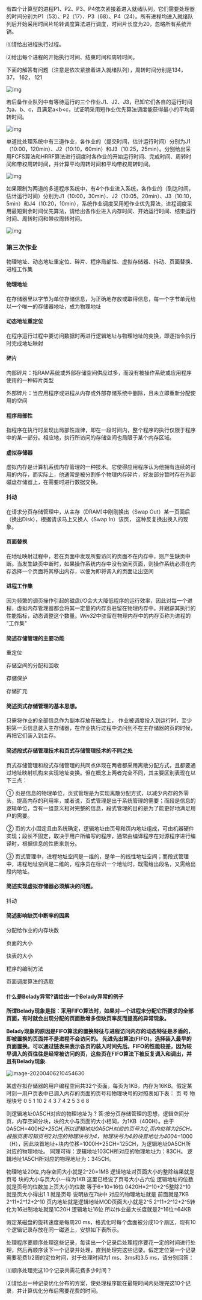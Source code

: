 

有四个计算型的进程P1、P2、P3、P4依次紧接着进入就绪队列，它们需要处理器的时间分别为P1（53）、P2（17）、P3（68）、P4（24）。所有进程均进入就绪队列后开始采用时间片轮转调度算法进行调度，时间片长度为20，忽略所有系统开销。

⑴请给出进程执行过程。

⑵给出每个进程的开始执行时间、结束时间和周转时间。





下面的解答有问题（注意是依次紧接着进入就绪队列），周转时间分别是134，37， 162， 121



![img](%E4%BD%9C%E4%B8%9A%E9%A2%98.assets/0C61CED313B6CBB42175615D9D0A4493.jpg)





若后备作业队列中有等待运行的三个作业J1、J2、J3，已知它们各自的运行时间为a、b、c，且满足a<b<c，试证明采用短作业优先算法调度能获得最小的平均周转时间。



![img](%E4%BD%9C%E4%B8%9A%E9%A2%98.assets/900278BF820350E8E3EC5E180B857EA1.jpg)



单道批处理系统中有三道作业，各作业的（提交时间，估计运行时间）分别为J1（10:00，120min）、J2（10:10，60min）和J3（10:25，25min）。分别给出采用FCFS算法和HRRF算法进行调度时各作业的开始运行时间、完成时间、周转时间和带权周转时间，并计算平均周转时间和平均带权周转时间。



![img](%E4%BD%9C%E4%B8%9A%E9%A2%98.assets/B0447181A688EAF45B8DFA0AAE963ACE.jpg)



如果限制为两道的多道程序系统中，有4个作业进入系统，各作业的（到达时间，估计运行时间）分别为J1（10:00，30min）、J2（10:05，20min）、J3（10:10，5min）和J4（10:20，10min），系统作业调度采用短作业优先算法，进程调度采用最短剩余时间优先算法，请给出各作业进入内存时间、开始运行时间、结束运行时间、周转时间和带权周转时间。



![img](%E4%BD%9C%E4%B8%9A%E9%A2%98.assets/D63C4BF2027C81610462ABC1ADFB9A86.jpg)





### 第三次作业



物理地址、动态地址重定位、碎片、程序局部性、虚拟存储器、抖动、页面替换、进程工作集



#### 物理地址

在存储器里以字节为单位存储信息，为正确地存放或取得信息，每一个字节单元给以一个唯一的存储器地址，成为物理地址



#### 动态地址重定位

在程序运行过程中要访问数据时再进行逻辑地址与物理地址的变换，即逐指令执行时完成地址映射

#### 碎片

内部碎片：指RAM系统或外部存储空间供应过多，而没有被操作系统或应用程序使用的一种碎片类型

外部碎片：当应用程序或进程从内存或外部存储系统中删除，且未立即重新分配使用的空间



#### 程序局部性

指程序在执行时呈现出局部性规律，即在一段时间内，整个程序的执行仅限于程序中的某一部分。相应地，执行所访问的存储空间也局限于某个内存区域。



#### 虚拟存储器

虚拟内存是计算机系统内存管理的一种技术。它使得应用程序认为他拥有连续的可用的内存，而实际上，他通常是被分割多个物理内存碎片，好友部分暂时存在外部磁盘存储器上，在需要时进行数据交换。



#### 抖动

在请求分页存储管理中，从主存（DRAM)中刚刚换出（Swap Out）某一页面后（换出Disk），根据请求马上又换人（Swap In）该页， 这种反复换出换入的现象。



#### 页面替换

在地址映射过程中，若在页面中发现所要访问的页面不在内存中，则产生缺页中断。当发生缺页中断时，如果操作系统内存中没有空闲页面，则操作系统必须在内存选择一个页面将其移出内存，以便为即将调入的页面让出空间



#### 进程工作集

因为频繁的调页操作引起的磁盘*I/O*会大大降低程序的运行效率，因此对每一个进程，虚拟内存管理器都会将其一定量的内存页驻留在物理内存中。并跟踪其执行的性能指标，动态调整这个数量。*Win32*中驻留在物理内存中的内存页称为进程的 "工作集"



#### 简述存储管理的主要功能

重定位

存储空间的分配和回收

存储保护

存储扩充

#### 简述页式存储管理的基本思想。

只需将作业的全部信息作为副本存放在磁盘上， 作业被调度投入到运行时，至少把第一页信息装入主存储器，在作业执行过程中访问到不在主存储器的页的时候，再把它们装入到主存。



#### 简述段式存储管理技术和页式存储管理技术的不同之处

页式存储管理和段式存储管理的共同点体现在两者都采用离散分配方式，且都要通过地址映射机构来实现地址变换。但在概念上两者完全不同，其主要区别表现在以下三点：

  ①  页是信息的物理单位，页式管理是为实现离散分配方式，以减少内存的外零头，提高内存的利用率，或者说，页式管理是出于系统管理的需要；而段是信息的逻辑单位，含有一组意义相对完整的信息，段式管理的目的是为了能更好地满足用户的需要。

  ②  页的大小固定且由系统确定，逻辑地址由页号和页内地址组成，可由机器硬件实现；段长不固定，取决于用户所编写的程序，通常由编译程序在对源程序进行编译时，根据信息的性质来划分。

  ③  页式管理中，进程地址空间是一维的，是单一的线性地址空间；而段式管理中，进程地址空间是二维的，程序员在标识一个地址时，既需给出段名，又需给出段内地址。

#### 简述实现虚拟存储器必须解决的问题。

抖动



#### 简述影响缺页中断率的因素

分配给作业的内存块数

页面的大小

快表的大小

程序的编制方法

页面调度算法的选取



#### 什么是Belady异常?请给出一个Belady异常的例子

**所谓Belady现象是指：采用FIFO算法时，如果对—个进程未分配它所要求的全部页面，有时就会出现分配的页面数增多但缺页率反而提高的异常现象。**  

​      **Belady现象的原因是FIFO算法的置换特征与进程访问内存的动态特征是矛盾的，即被置换的页面并不是进程不会访问的。 先进先出算法(FIFO)。选择装入最早的页面置换。可以通过链表来表示各页的装入时间先后。FIFO的性能较差，因为较早调入的页往往是经常被访问的页，这些页在FIFO算法下被反复调入和调出，并且有Belady现象.**





![image-20200406210454630](%E4%BD%9C%E4%B8%9A%E9%A2%98.assets/image-20200406210454630.png)







某虚存拟存储器的用户编程空间共32个页面，每页为1KB，内存为16KB。假定某时刻一用户页表中已调入内存的页面的页号和物理块号的对照表如下表：
页 号 物理块号
0 5
1 10
2 4
3 7
4 2
5 3
6 8

则逻辑地址0A5CH对应的物理地址为 ?
答:按分页存储管理的思想，逻辑空间分页，内存空间分块，块的大小与页面的大小相同，为1KB（400H）。由于0A5CH=400H*2+25CH,所以逻辑地址0A5CH对应的页号为2,页内位移为25CH。
根据页表可知页号2对应的物理块号为4，物理块号为4的块首地址为400*4=1000（H），因此块首地址+块内位移=1000H+25CH=125CH，为逻辑地址0A5CH所对应的物理地址。
同理可得：逻辑地址103CH所对应的物理地址为：83CH。
逻辑地址1A5CH所对应的物理地址为：345CH。





物理地址20位,内存空间大小就是2^20=1MB
逻辑地址对页面大小的整除结果就是页号 块的大小与页大小一样为1KB
这里已经说了页号大小占六位
逻辑地址的位数就是页号的位数加上页大小的位数 等于6+10=16位
0420H=2^10+2^5整除2^10就是页大小得出1 1 就是页号
说明放在7块中 对应的物理地址就是 前面就是7KB 2^11+2^12+2^10
页内地址就是逻辑地址MOD页面大小就是2^5
2^11+2^12+2^5转化为16进制地址就是1C20H
逻辑地址16位 所以作业最大长度就是2^16位=64KB





假定某磁盘的旋转速度是每周20 ms，格式化时每个盘面被分成10个扇区，现有10个逻辑记录存放在同一磁道上，安排如下表所示。

处理程序要顺序处理这些记录，每读出一个记录后处理程序要花一定的时间进行处理，然后再顺序读下一个记录并处理，直到处理完这些记录。假定定位第一个记录需要花费1/2周的定位时间，对于处理时间为1 ms、3ms和3.5 ms，请分别回答：

⑴顺序处理完这10个记录共需花费多少时间？



⑵请给出一种记录优化分布的方案，使处理程序能在最短时间内处理完这10个记录，并计算优化分布后需要花费的时间。 